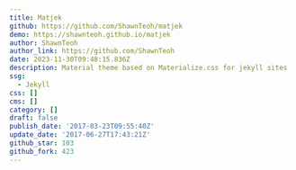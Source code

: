 ```yaml
---
title: Matjek
github: https://github.com/ShawnTeoh/matjek
demo: https://shawnteoh.github.io/matjek
author: ShawnTeoh
author_link: https://github.com/ShawnTeoh
date: 2023-11-30T09:48:15.836Z
description: Material theme based on Materialize.css for jekyll sites
ssg:
  - Jekyll
css: []
cms: []
category: []
draft: false
publish_date: '2017-03-23T09:55:40Z'
update_date: '2017-06-27T17:43:21Z'
github_star: 103
github_fork: 423
---
```

